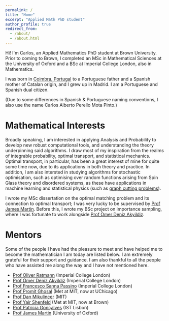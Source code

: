 ```yaml
---
permalink: /
title: "Home"
excerpt: "Applied Math PhD student"
author_profile: true
redirect_from: 
  - /about/
  - /about.html
---
```


Hi! I'm Carlos, an Applied Mathematics PhD student at Brown University. Prior to coming to Brown, I completed an MSc in Mathematical Sciences at the University of Oxford and a BSc at Imperial College London, also in Mathematics. 

I was born in [Coimbra, Portugal](https://en.wikipedia.org/wiki/Coimbra) to a Portuguese father and a Spanish mother of Catalan origin, and I grew up in Madrid. I am a Portuguese and Spanish dual citizen. 

(Due to some differences in Spanish & Portuguese naming conventions, I also use the name Carlos Alberto Perello Mota Pinto.)

Mathematical Interests
======
Broadly speaking, I am interested in applying Analysis and Probability to develop new robust computational tools, and understanding the theory underpinning said algorithms. I draw most of my inspiration from the realms of integrable probability, optimal transport, and statistical mechanics. Optimal transport, in particular, has been a great interest of mine for quite some time now, due to its applications in both theory and practice. In addition, I am also intersted in studying algorithms for stochastic optimisation, such as optimising over random functions arising from Spin Glass theory and disordered systems, as these have applications in machine learning and statistical physics (such as [graph cutting problems](https://pagesperso.g-scop.grenoble-inp.fr/~seboa/sebo_files/papers/phys97optcuts.pdf)).

I wrote my MSc dissertation on the optimal matching problem and its connection to optimal transport; I was very lucky to be supervised by [Prof James Martin](https://www.stats.ox.ac.uk/~martin/). Before this, I wrote my BSc project on importance sampling, where I was fortunate to work alongside [Prof Ömer Deniz Akyildiz](https://akyildiz.me/).

Mentors
======
Some of the people I have had the pleasure to meet and have helped me to become the mathematician I am today are listed below. I am extremely grateful for their support and guidance. I am also thankful to all the people who have assisted me along the way and I have not mentioned here.

- [Prof Oliver Ratmann](https://www.imperial.ac.uk/people/o.ratmann) (Imperial College London)
- [Prof Ömer Deniz Akyildiz](https://akyildiz.me/) (Imperial College London)
- [Prof Francesco Sanna Passino](https://fraspass.github.io/) (Imperial College London)
- [Prof Promit Ghosal](https://www.promit-ghosal.com/) (Met at MIT, now at UChicago)
- [Prof Dan Mikulincer](https://www.wisdom.weizmann.ac.il/~danmi/) (MIT)
- [Prof Yair Shenfeld](https://www.yairshenfeld.com/) (Met at MIT, now at Brown)
- [Prof Patrícia Gonçalves](https://patriciamath.wixsite.com/patricia) (IST Lisbon)
- [Prof James Martin](https://www.stats.ox.ac.uk/~martin/) (University of Oxford)